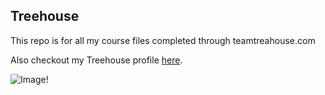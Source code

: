 ## Treehouse

This repo is for all my course files completed through teamtreahouse.com

Also checkout my Treehouse profile [here](http://benofsky.com).

![Image!](http://benofsky.com/house.jpg)